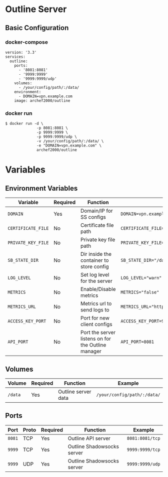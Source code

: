 # Outline Server

## Basic Configuration
### docker-compose
```
version: '3.3'
services:
  outline:
    ports:
      - '8081:8081'
      - '9999:9999'
      - '9999:9999/udp'
    volumes:
      - /your/config/path/:/data/
    environment:
      - DOMAIN=vpn.example.com
    image: archef2000/outline
```

### docker run
```
$ docker run -d \
              -p 8081:8081 \
              -p 9999:9999 \
              -p 9999:9999/udp \
              -v /your/config/path/:/data/ \
              -e "DOMAIN=vpn.example.com" \
              archef2000/outline
```

# Variables
## Environment Variables
| Variable | Required | Function | Example |
|----------|----------|----------|----------|
|`DOMAIN`| Yes | Domain/IP for SS configs |`DOMAIN=vpn.example.com`|
|`CERTIFICATE_FILE`| No | Certificate file path |`CERTIFICATE_FILE="/data/server.crt"`|
|`PRIVATE_KEY_FILE`| No | Private key file path |`PRIVATE_KEY_FILE="/data/server.key"`|
|`SB_STATE_DIR`| No | Dir inside the container to store config |`SB_STATE_DIR="/data"`|
|`LOG_LEVEL`| No | Set log level for the server |`LOG_LEVEL="warn"`|
|`METRICS`| No | Enable/Disable metrics |`METRICS="false"`|
|`METRICS_URL`| No | Metrics url to send logs to |`METRICS_URL="https://prod.metrics.getoutline.org"`|
|`ACCESS_KEY_PORT`| No | Port for new client configs |`ACCESS_KEY_PORT=9999`|
|`API_PORT`| No | Port the server listens on for the Outline manager |`API_PORT=8081`|

## Volumes
| Volume | Required | Function | Example |
|----------|----------|----------|----------|
| `/data` | Yes | Outline server data | `/your/config/path/:/data/`|

## Ports
| Port | Proto | Required | Function | Example |
|----------|----------|----------|----------|----------|
| `8081` | TCP | Yes | Outline API server | `8081:8081/tcp`|
| `9999` | TCP | Yes | Outline Shadowsocks server | `9999:9999/tcp`|
| `9999` | UDP | Yes | Outline Shadowsocks server | `9999:9999/udp`|

